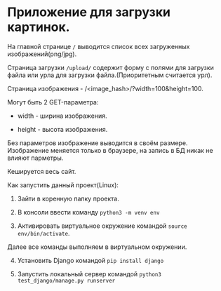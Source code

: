 # Приложение для загрузки картинок.

На главной странице `/` выводится список всех загруженных изображений(png/jpg).

Страница загрузки `/upload/` содержит форму с полями для загрузки файла или урла для загрузки файла.(Приоритетным считается урл).

Страница изображения - /<image_hash>/?width=100&height=100.

Могут быть 2 GET-параметра:

- width - ширина изображения.

- height - высота изображения.

Без параметров изображение выводится в своём размере. Изображение меняется только в браузере, на запись в БД никак не влияют парметры.

Кешируется весь сайт.

Как запустить данный проект(Linux):

1) Зайти в коренную папку проекта.

2) В консоли ввести команду `python3 -m venv env`

3) Активировать виртуальное окружение командой `source env/bin/activate`. 

Далее все команды выполняем в виртуальном окружении.

4) Установить Django командой `pip install django`

5) Запустить локальный сервер командой `python3 test_django/manage.py runserver`
